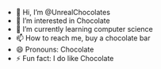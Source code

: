 - 👋 Hi, I’m @UnrealChocolates
- 👀 I’m interested in Chocolate
- 🌱 I’m currently learning computer science
- 📫 How to reach me, buy a chocolate bar
- 😄 Pronouns: Chocolate
- ⚡ Fun fact: I do like Chocolate

<!---
UnrealChocolates/UnrealChocolates is a ✨ special ✨ repository because its `README.md` (this file) appears on your GitHub profile.
You can click the Preview link to take a look at your changes.
--->
